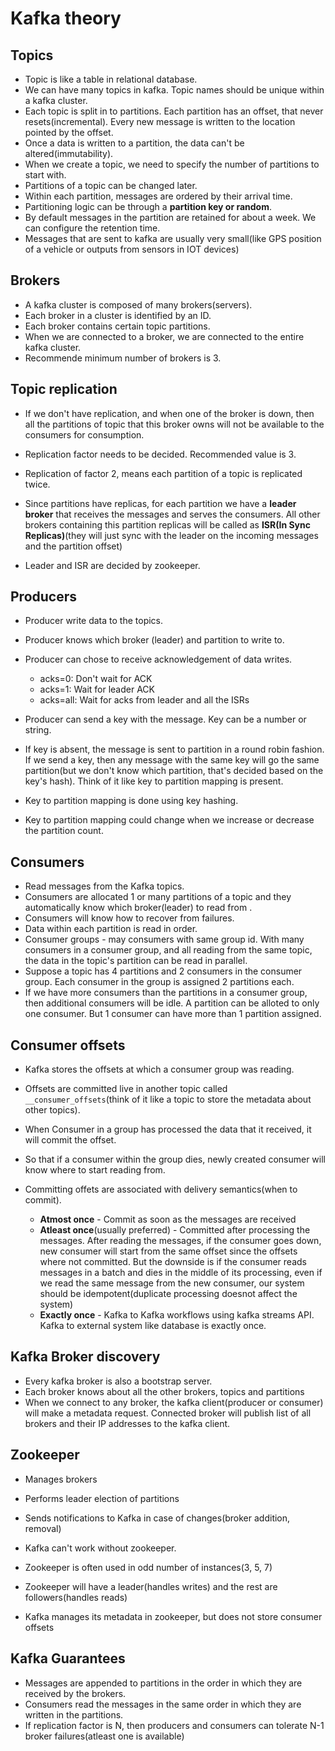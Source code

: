 # Kafka theory

## Topics

- Topic is like a table in relational database.
- We can have many topics in kafka. Topic names should be unique within a kafka cluster.
- Each topic is split in to partitions. Each partition has an offset, that never resets(incremental). Every new message is written to the location pointed by the offset.
- Once a data is written to a partition, the data can't be altered(immutability).
- When we create a topic, we need to specify the number of partitions to start with.
- Partitions of a topic can be changed later.
- Within each partition, messages are ordered by their arrival time.
- Partitioning logic can be through a **partition key or random**.
- By default messages in the partition are retained for about a week. We can configure the retention time.
- Messages that are sent to kafka are usually very small(like GPS position of a vehicle or outputs from sensors in IOT devices)

## Brokers

- A kafka cluster is composed of many brokers(servers).
- Each broker in a cluster is identified by an ID.
- Each broker contains certain topic partitions.
- When we are connected to a broker, we are connected to the entire kafka cluster.
- Recommende minimum number of brokers is 3.

## Topic replication

- If we don't have replication, and when one of the broker is down, then all the partitions of topic that this broker owns will not be available to the consumers for consumption.

- Replication factor needs to be decided. Recommended value is 3.

- Replication of factor 2, means each partition of a topic is replicated twice.

- Since partitions have replicas, for each partition we have a **leader broker** that receives the messages and serves the consumers. All other brokers containing this partition replicas will be called as **ISR(In Sync Replicas)**(they will just sync with the leader on the incoming messages and the partition offset)

- Leader and ISR are decided by zookeeper.

## Producers

- Producer write data to the topics.
- Producer knows which broker (leader) and partition to write to.
- Producer can chose to receive acknowledgement of data writes.

  - acks=0: Don't wait for ACK
  - acks=1: Wait for leader ACK
  - acks=all: Wait for acks from leader and all the ISRs

- Producer can send a key with the message. Key can be a number or string.
- If key is absent, the message is sent to partition in a round robin fashion. If we send a key, then any message with the same key will go the same partition(but we don't know which partition, that's decided based on the key's hash). Think of it like key to partition mapping is present.
- Key to partition mapping is done using key hashing.
- Key to partition mapping could change when we increase or decrease the partition count.

## Consumers

- Read messages from the Kafka topics.
- Consumers are allocated 1 or many partitions of a topic and they automatically know which broker(leader) to read from .
- Consumers will know how to recover from failures.
- Data within each partition is read in order.
- Consumer groups - may consumers with same group id. With many consumers in a consumer group, and all reading from the same topic, the data in the topic's partition can be read in parallel.
- Suppose a topic has 4 partitions and 2 consumers in the consumer group. Each consumer in the group is assigned 2 partitions each.
- If we have more consumers than the partitions in a consumer group, then additional consumers will be idle. A partition can be alloted to only one consumer. But 1 consumer can have more than 1 partition assigned.

## Consumer offsets

- Kafka stores the offsets at which a consumer group was reading.
- Offsets are committed live in another topic called `__consumer_offsets`(think of it like a topic to store the metadata about other topics).
- When Consumer in a group has processed the data that it received, it will commit the offset.
- So that if a consumer within the group dies, newly created consumer will know where to start reading from.

- Committing offets are associated with delivery semantics(when to commit).
  - **Atmost once** - Commit as soon as the messages are received
  - **Atleast once**(usually preferred) - Committed after processing the messages. After reading the messages, if the consumer goes down, new consumer will start from the same offset since the offsets where not committed. But the downside is if the consumer reads messages in a batch and dies in the middle of its processing, even if we read the same message from the new consumer, our system should be idempotent(duplicate processing doesnot affect the system)
  - **Exactly once** - Kafka to Kafka workflows using kafka streams API. Kafka to external system like database is exactly once.

## Kafka Broker discovery

- Every kafka broker is also a bootstrap server.
- Each broker knows about all the other brokers, topics and partitions
- When we connect to any broker, the kafka client(producer or consumer) will make a metadata request. Connected broker will publish list of all brokers and their IP addresses to the kafka client.

## Zookeeper

- Manages brokers
- Performs leader election of partitions
- Sends notifications to Kafka in case of changes(broker addition, removal)
- Kafka can't work without zookeeper.
- Zookeeper is often used in odd number of instances(3, 5, 7)
- Zookeeper will have a leader(handles writes) and the rest are followers(handles reads)

- Kafka manages its metadata in zookeeper, but does not store consumer offsets

## Kafka Guarantees

- Messages are appended to partitions in the order in which they are received by the brokers.
- Consumers read the messages in the same order in which they are written in the partitions.
- If replication factor is N, then producers and consumers can tolerate N-1 broker failures(atleast one is available)
